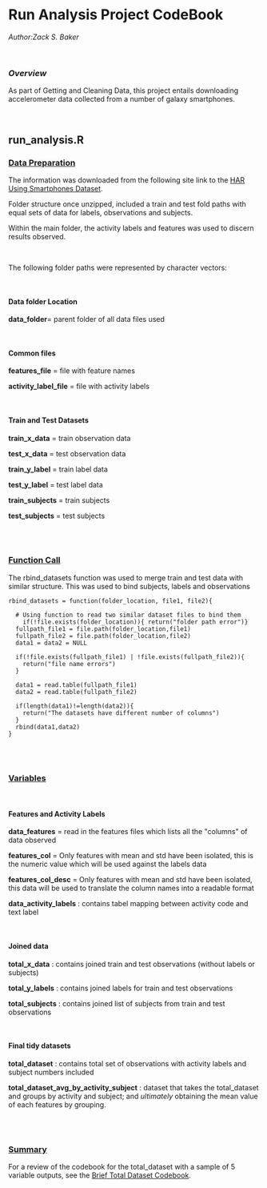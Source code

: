 
# Run Analysis Project CodeBook

_Author:Zack S. Baker_

<br />

### _Overview_

As part of Getting and Cleaning Data, this project entails downloading accelerometer data collected from a number of galaxy smartphones.

<br />

## run_analysis.R



### <u>Data Preparation</u>

The information was downloaded from the following site link to the [HAR Using Smartphones  Dataset](http://archive.ics.uci.edu/ml/machine-learning-databases/00240/UCI%20HAR%20Dataset.zip).

Folder structure once unzipped, included a train and test fold paths with equal sets of data for labels, observations and subjects. 

Within the main folder, the activity labels and features was used to discern results observed.

<br />

The following folder paths were represented by character vectors:

<br />

#### Data folder Location
**data_folder**= parent folder of all data files used 

<br />

#### Common files
**features_file** = file with feature names

**activity_label_file** = file with activity labels

<br />

#### Train and Test Datasets
**train_x_data** = train observation data

**test_x_data** = test observation data

**train_y_label** = train label data

**test_y_label** = test label data

**train_subjects** = train subjects

**test_subjects** = test subjects

<br />
<br />

### <u>Function Call</u>

The rbind_datasets function was used to merge train and test data with similar structure. 
This was used to bind subjects, labels and observations

```{r}
rbind_datasets = function(folder_location, file1, file2){
  
  # Using function to read two similar dataset files to bind them
    if(!file.exists(folder_location)){ return("folder path error")}
  fullpath_file1 = file.path(folder_location,file1)
  fullpath_file2 = file.path(folder_location,file2)
  data1 = data2 = NULL
  
  if(!file.exists(fullpath_file1) | !file.exists(fullpath_file2)){
    return("file name errors")
  }
  
  data1 = read.table(fullpath_file1)
  data2 = read.table(fullpath_file2) 
  
  if(length(data1)!=length(data2)){
    return("The datasets have different number of columns")
  }
  rbind(data1,data2)
}
```

<br />
<br />

### <u>Variables</u>

<br />

#### Features and Activity Labels

**data_features** = read in the features files which lists all the "columns" of data observed

**features_col** = Only features with mean and std have been isolated, this is the numeric value which will be used against the labels data

**features_col_desc** = Only features with mean and std have been isolated, this data will be used to translate the column names into a readable format 

**data_activity_labels** : contains tabel mapping between activity code and text label

<br />

#### Joined data

**total_x_data** : contains joined train and test observations (without labels or subjects)

**total_y_labels** : contains joined labels for train and test observations

**total_subjects** : contains joined list of subjects from train and test observations

<br />

#### Final tidy datasets

**total_dataset** : contains total set of observations with activity labels and subject numbers included

**total_dataset_avg_by_activity_subject** : dataset that takes the total_dataset and groups by activity and subject; and _ultimately_ obtaining the mean value of each features by grouping.

<br />
<br />

### <u>Summary</u>


For a review of the codebook for the total_dataset with a sample of 5 variable outputs, see the [Brief Total Dataset Codebook](https://zsbaker.github.io/Run_Analysis_Project/codebook_total_dataset.html).


